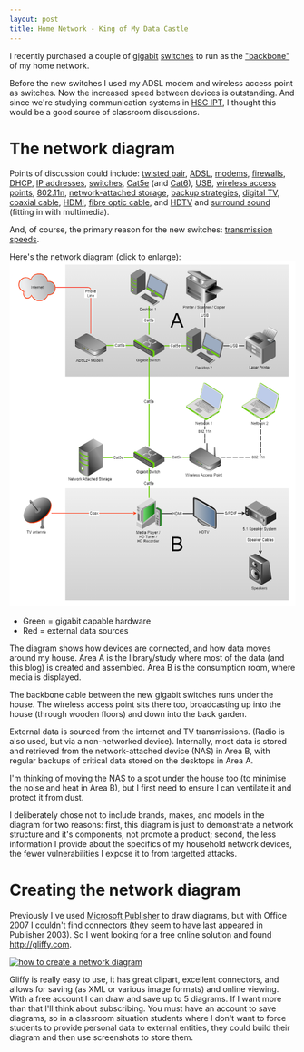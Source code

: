 ```yaml
---
layout: post
title: Home Network - King of My Data Castle
---
```

I recently purchased a couple of [gigabit](http://en.wikipedia.org/wiki/Gigabit_Ethernet) [switches](http://en.wikipedia.org/wiki/Network_switch) to run as the ["backbone"](http://en.wikipedia.org/wiki/Backbone_network) of my home network.

Before the new switches I used my ADSL modem and wireless access point as switches. Now the increased speed between devices is outstanding. And since we're studying communication systems in [HSC IPT](https://educationstandards.nsw.edu.au/wps/portal/nesa/11-12/stage-6-learning-areas/technologies/information-processes-technology-syllabus), I thought this would be a good source of classroom discussions.

# The network diagram

Points of discussion could include: [twisted pair](http://en.wikipedia.org/wiki/Twisted_pair), [ADSL](http://en.wikipedia.org/wiki/Adsl), [modems](http://en.wikipedia.org/wiki/Modem), [firewalls](http://en.wikipedia.org/wiki/Firewall_(computing)), [DHCP](http://en.wikipedia.org/wiki/Dynamic_Host_Configuration_Protocol), [IP addresses](http://en.wikipedia.org/wiki/Internet_Protocol), [switches](http://en.wikipedia.org/wiki/Network_switch), [Cat5e](http://en.wikipedia.org/wiki/Cat5e) (and [Cat6](http://en.wikipedia.org/wiki/Cat6)), [USB](http://en.wikipedia.org/wiki/Usb), [wireless access points](http://en.wikipedia.org/wiki/Wireless_access_point), [802.11n](http://en.wikipedia.org/wiki/802.11), [network-attached storage](http://en.wikipedia.org/wiki/Network_attached_storage), [backup strategies](http://en.wikipedia.org/wiki/Backup), [digital TV](http://en.wikipedia.org/wiki/Digital_television), [coaxial cable](http://en.wikipedia.org/wiki/Coaxial_cable), [HDMI](http://en.wikipedia.org/wiki/Hdmi), [fibre optic cable](http://en.wikipedia.org/wiki/Fibre_optic_cable), and [HDTV](http://en.wikipedia.org/wiki/Hdtv) and [surround sound](http://en.wikipedia.org/wiki/Surround_sound) (fitting in with multimedia).

And, of course, the primary reason for the new switches: [transmission speeds](http://en.wikipedia.org/wiki/Transmission_speed).

Here's the network diagram (click to enlarge):
![2011-Home-Network](../images/20111113-home_network.png)

* Green = gigabit capable hardware
* Red = external data sources

The diagram shows how devices are connected, and how data moves around my house. Area A is the library/study where most of the data (and this blog) is created and assembled. Area B is the consumption room, where media is displayed.

The backbone cable between the new gigabit switches runs under the house. The wireless access point sits there too, broadcasting up into the house (through wooden floors) and down into the back garden.

External data is sourced from the internet and TV transmissions. (Radio is also used, but via a non-networked device). Internally, most data is stored and retrieved from the network-attached device (NAS) in Area B, with regular backups of critical data stored on the desktops in Area A.

I'm thinking of moving the NAS to a spot under the house too (to minimise the noise and heat in Area B), but I first need to ensure I can ventilate it and protect it from dust.

I deliberately chose not to include brands, makes, and models in the diagram for two reasons: first, this diagram is just to demonstrate a network structure and it's components, not promote a product; second, the less information I provide about the specifics of my household network devices, the fewer vulnerabilities I expose it to from targetted attacks.

# Creating the network diagram

Previously I've used [Microsoft Publisher](http://en.wikipedia.org/wiki/Microsoft_Publisher) to draw diagrams, but with Office 2007 I couldn't find connectors (they seem to have last appeared in Publisher 2003). So I went looking for a free online solution and found <http://gliffy.com>.

[![how to create a network diagram](https://img.youtube.com/vi/wkaBXkZYRUQ/hqdefault.jpg)](https://www.youtube.com/watch?v=wkaBXkZYRUQ)

Gliffy is really easy to use, it has great clipart, excellent connectors, and allows for saving (as XML or various image formats) and online viewing. With a free account I can draw and save up to 5 diagrams. If I want more than that I'll think about subscribing. You must have an account to save diagrams, so in a classroom situation students where I don't want to force students to provide personal data to external entities, they could build their diagram and then use screenshots to store them.